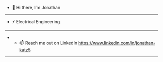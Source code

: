 -  👋 Hi there, I’m Jonathan
- -------------------------------------------------------------------------
- ⚡ Electrical Engineering 
- -------------------------------------------------------------------------
- - 📫 Reach me out on LinkedIn https://www.linkedin.com/in/jonathan-katz5
- -------------------------------------------------------------------------
